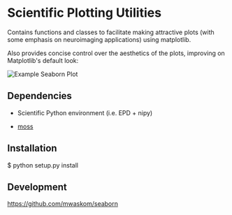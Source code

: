 Scientific Plotting Utilities
=============================

Contains functions and classes to facilitate making attractive plots
(with some emphasis on neuroimaging applications) using matplotlib.

Also provides concise control over the aesthetics of the plots, improving on
Matplotlib's default look:

![](example_plot.png "Example Seaborn Plot")

Dependencies
------------

- Scientific Python environment (i.e. EPD + nipy)

- [moss](http://github.com/mwaskom/moss)

Installation
------------

$ python setup.py install

Development
-----------

https://github.com/mwaskom/seaborn
